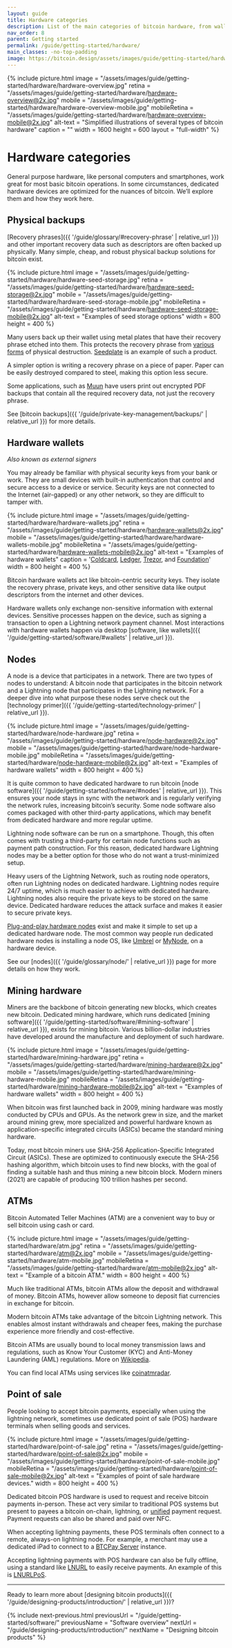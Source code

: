```yaml
---
layout: guide
title: Hardware categories
description: List of the main categories of bitcoin hardware, from wallets to miners.
nav_order: 8
parent: Getting started
permalink: /guide/getting-started/hardware/
main_classes: -no-top-padding
image: https://bitcoin.design/assets/images/guide/getting-started/hardware/hardware-preview.jpg
---
```


<!--

Editor's notes

This page provides an overview of the different types of hardware that interact with the bitcoin network. It is only a top-level summary. An idea for future expansion would be creating sub-pages
to more thoroughly discuss each hardware type.

Illustration sources

- https://www.figma.com/file/qzvCvqhSRx3Jq8aywaSjlr/Bitcoin-Design-Guide-Illustrations-CO?node-id=291%3A2675
- https://www.figma.com/file/qzvCvqhSRx3Jq8aywaSjlr/Bitcoin-Design-Guide-Illustrations-CO?node-id=53%3A3663
- https://www.figma.com/file/qr4P17z6WSPADm6oW0cKw2/?node-id=36%3A2

-->

{% include picture.html
   image = "/assets/images/guide/getting-started/hardware/hardware-overview.jpg"
   retina = "/assets/images/guide/getting-started/hardware/hardware-overview@2x.jpg"
   mobile = "/assets/images/guide/getting-started/hardware/hardware-overview-mobile.jpg"
   mobileRetina = "/assets/images/guide/getting-started/hardware/hardware-overview-mobile@2x.jpg"
   alt-text = "Simplified illustrations of several types of bitcoin hardware"
   caption = ""
   width = 1600
   height = 600
   layout = "full-width"
%}

# Hardware categories

General purpose hardware, like personal computers and smartphones, work great for most basic bitcoin operations. In some circumstances, dedicated hardware devices are optimized for the nuances of bitcoin. We’ll explore them and how they work here.

## Physical backups

[Recovery phrases]({{ '/guide/glossary/#recovery-phrase' | relative_url }}) and other important recovery data such as descriptors are often backed up physically. Many simple, cheap, and robust physical backup solutions for bitcoin exist.

{% include picture.html
   image = "/assets/images/guide/getting-started/hardware/hardware-seed-storage.jpg"
   retina = "/assets/images/guide/getting-started/hardware/hardware-seed-storage@2x.jpg"
   mobile = "/assets/images/guide/getting-started/hardware/hardware-seed-storage-mobile.jpg"
   mobileRetina = "/assets/images/guide/getting-started/hardware/hardware-seed-storage-mobile@2x.jpg"
   alt-text = "Examples of seed storage options"
   width = 800
   height = 400
%}

Many users back up their wallet using metal plates that have their recovery phrase etched into them. This protects the recovery phrase from [various forms](https://blog.lopp.net/metal-bitcoin-seed-storage-stress-test-iv/) of physical destruction. [Seedplate](https://seedplate.com/) is an example of such a product.

A simpler option is writing a recovery phrase on a piece of paper. Paper can be easily destroyed compared to steel, making this option less secure.

Some applications, such as [Muun](https://blog.muun.com/why-not-just-a-mnemonic/) have users print out encrypted PDF backups that contain all the required recovery data, not just the recovery phrase.

See [bitcoin backups]({{ '/guide/private-key-management/backups/' | relative_url }}) for more details.

## Hardware wallets

_Also known as external signers_

You may already be familiar with physical security keys from your bank or work. They are small devices with built-in authentication that control and secure access to a device or service. Security keys are not connected to the Internet (air-gapped) or any other network, so they are difficult to tamper with.

{% include picture.html
   image = "/assets/images/guide/getting-started/hardware/hardware-wallets.jpg"
   retina = "/assets/images/guide/getting-started/hardware/hardware-wallets@2x.jpg"
   mobile = "/assets/images/guide/getting-started/hardware/hardware-wallets-mobile.jpg"
   mobileRetina = "/assets/images/guide/getting-started/hardware/hardware-wallets-mobile@2x.jpg"
   alt-text = "Examples of hardware wallets"
   caption = '<a href="https://coldcardwallet.com" target="_blank">Coldcard</a>, <a href="https://www.ledger.com/" target="_blank">Ledger</a>, <a href="https://trezor.io" target="_blank">Trezor</a>, and <a href="https://foundationdevices.com" target="_blank">Foundation</a>'
   width = 800
   height = 400
%}

Bitcoin hardware wallets act like bitcoin-centric security keys. They isolate the recovery phrase, private keys, and other sensitive data like output descriptors from the internet and other devices.

Hardware wallets only exchange non-sensitive information with external devices. Sensitive processes happen on the device, such as signing a transaction to open a Lightning network payment channel. Most interactions with hardware wallets happen via desktop [software, like wallets]({{ '/guide/getting-started/software/#wallets' | relative_url }}).

## Nodes

A node is a device that participates in a network. There are two types of nodes to understand: A bitcoin node that participates in the bitcoin network and a Lightning node that participates in the Lightning network. For a deeper dive into what purpose these nodes serve check out the [technology primer]({{ '/guide/getting-started/technology-primer/' | relative_url }}).

{% include picture.html
   image = "/assets/images/guide/getting-started/hardware/node-hardware.jpg"
   retina = "/assets/images/guide/getting-started/hardware/node-hardware@2x.jpg"
   mobile = "/assets/images/guide/getting-started/hardware/node-hardware-mobile.jpg"
   mobileRetina = "/assets/images/guide/getting-started/hardware/node-hardware-mobile@2x.jpg"
   alt-text = "Examples of hardware wallets"
   width = 800
   height = 400
%}

It is quite common to have dedicated hardware to run bitcoin [node software]({{ '/guide/getting-started/software/#nodes' | relative_url }}). This ensures your node stays in sync with the network and is regularly verifying the network rules, increasing bitcoin’s security. Some node software also comes packaged with other third-party applications, which may benefit from dedicated hardware and more regular uptime.

Lightning node software can be run on a smartphone. Though, this often comes with trusting a third-party for certain node functions such as payment path construction. For this reason, dedicated hardware Lightning nodes may be a better option for those who do not want a trust-minimized setup.

Heavy users of the Lightning Network, such as routing node operators, often run Lightning nodes on dedicated hardware. Lightning nodes require 24/7 uptime, which is much easier to achieve with dedicated hardware. Lightning nodes also require the private keys to be stored on the same device. Dedicated hardware reduces the attack surface and makes it easier to secure private keys.

[Plug-and-play hardware nodes](https://samouraiwallet.com/nodl) exist and make it simple to set up a dedicated hardware node. The most common way people run dedicated hardware nodes is installing a node OS, like [Umbrel](https://getumbrel.com/) or [MyNode](https://mynodebtc.com/), on a hardware device.

See our [nodes]({{ '/guide/glossary/node/' | relative_url }}) page for more details on how they work.

## Mining hardware

Miners are the backbone of bitcoin generating new blocks, which creates new bitcoin. Dedicated mining hardware, which runs dedicated [mining software]({{ '/guide/getting-started/software/#mining-software' | relative_url }}), exists for mining bitcoin. Various billion-dollar industries have developed around the manufacture and deployment of such hardware.

{% include picture.html
   image = "/assets/images/guide/getting-started/hardware/mining-hardware.jpg"
   retina = "/assets/images/guide/getting-started/hardware/mining-hardware@2x.jpg"
   mobile = "/assets/images/guide/getting-started/hardware/mining-hardware-mobile.jpg"
   mobileRetina = "/assets/images/guide/getting-started/hardware/mining-hardware-mobile@2x.jpg"
   alt-text = "Examples of hardware wallets"
   width = 800
   height = 400
%}

When bitcoin was first launched back in 2009, mining hardware was mostly conducted by CPUs and GPUs. As the network grew in size, and the market around mining grew, more specialized and powerful hardware known as application-specific integrated circuits (ASICs) became the standard mining hardware.

Today, most bitcoin miners use SHA-256 Application-Specific Integrated Circuit (ASICs). These are optimized to continuously execute the SHA-256 hashing algorithm, which bitcoin uses to find new blocks, with the goal of finding a suitable hash and thus mining a new bitcoin block. Modern miners (2021) are capable of producing 100 trillion hashes per second.

## ATMs

Bitcoin Automated Teller Machines (ATM) are a convenient way to buy or sell bitcoin using cash or card.

{% include picture.html
   image = "/assets/images/guide/getting-started/hardware/atm.jpg"
   retina = "/assets/images/guide/getting-started/hardware/atm@2x.jpg"
   mobile = "/assets/images/guide/getting-started/hardware/atm-mobile.jpg"
   mobileRetina = "/assets/images/guide/getting-started/hardware/atm-mobile@2x.jpg"
   alt-text = "Example of a bitcoin ATM."
   width = 800
   height = 400
%}

Much like traditional ATMs, bitcoin ATMs allow the deposit and withdrawal of money. Bitcoin ATMs, however allow someone to deposit fiat currencies in exchange for bitcoin.

Modern bitcoin ATMs take advantage of the bitcoin Lightning network. This enables almost instant withdrawals and cheaper fees, making the purchase experience more friendly and cost-effective.

Bitcoin ATMs are usually bound to local money transmission laws and regulations, such as Know Your Customer (KYC) and Anti-Money Laundering (AML) regulations. More on [Wikipedia](https://en.wikipedia.org/wiki/Bitcoin_ATM).

You can find local ATMs using services like [coinatmradar](https://coinatmradar.com/).

## Point of sale

People looking to accept bitcoin payments, especially when using the lightning network, sometimes use dedicated point of sale (POS) hardware terminals when selling goods and services.

{% include picture.html
   image = "/assets/images/guide/getting-started/hardware/point-of-sale.jpg"
   retina = "/assets/images/guide/getting-started/hardware/point-of-sale@2x.jpg"
   mobile = "/assets/images/guide/getting-started/hardware/point-of-sale-mobile.jpg"
   mobileRetina = "/assets/images/guide/getting-started/hardware/point-of-sale-mobile@2x.jpg"
   alt-text = "Examples of point of sale hardware devices."
   width = 800
   height = 400
%}

Dedicated bitcoin POS hardware is used to request and receive bitcoin payments in-person. These act very similar to traditional POS systems but present to payees a bitcoin on-chain, lightning, or [unified](https://bitcoinqr.dev/) payment request. Payment requests can also be shared and paid over NFC.

When accepting lightning payments, these POS terminals often connect to a remote, always-on lightning node. For example, a merchant may use a dedicated iPad to connect to a [BTCPay Server](https://btcpayserver.org/) instance.

Accepting lightning payments with POS hardware can also be fully offline, using a standard like [LNURL](https://github.com/fiatjaf/lnurl-rfc) to easily receive payments. An example of this is [LNURLPoS](https://github.com/arcbtc/LNURLPoS).

---

Ready to learn more about [designing bitcoin products]({{ '/guide/designing-products/introduction/' | relative_url }})?

{% include next-previous.html
   previousUrl = "/guide/getting-started/software/"
   previousName = "Software overview"
   nextUrl = "/guide/designing-products/introduction/"
   nextName = "Designing bitcoin products"
%}
